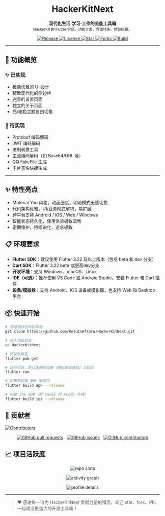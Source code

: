 <h1 align="center">HackerKitNext</h1>
<p align="center">
  <b>现代化生活·学习·工作的全能工具箱</b> <br>
  <sub>HackerKit 的 Flutter 实现，功能全面，界面精美，体验优雅。</sub>
</p>

<p align="center">
  <a href="https://github.com/KeluIsAfkeru/HackerKitNext/releases">
    <img alt="Release" src="https://img.shields.io/github/v/release/KeluIsAfkeru/HackerKitNext?style=flat-square">
  </a>
  <a href="https://github.com/KeluIsAfkeru/HackerKitNext/blob/main/LICENSE">
    <img alt="License" src="https://img.shields.io/github/license/KeluIsAfkeru/HackerKitNext?style=flat-square">
  </a>
  <a href="https://github.com/KeluIsAfkeru/HackerKitNext/stargazers">
    <img alt="Star" src="https://img.shields.io/github/stars/KeluIsAfkeru/HackerKitNext?style=flat-square">
  </a>
  <a href="https://github.com/KeluIsAfkeru/HackerKitNext/network/members">
    <img alt="Forks" src="https://img.shields.io/github/forks/KeluIsAfkeru/HackerKitNext?style=flat-square">
  </a>
  <a href="https://github.com/KeluIsAfkeru/HackerKitNext/actions">
    <img alt="Build" src="https://img.shields.io/github/actions/workflow/status/KeluIsAfkeru/HackerKitNext/flutter.yml?branch=main&style=flat-square">
  </a>
</p>

---

## 🌟 功能概览

### ✨ 已实现
- 极简优雅的 UI 设计
- 精致现代化的侧边栏
- 完善的设置页面
- 独立的关于页面
- 亮/暗色主题自由切换

### 🚧 待实现
- Protobuf 编码解码
- JWT 编码解码
- 进制转换工具
- 主流编码解码（如 Base64/URL 等）
- QQ FakeFile 生成
- 卡片签名快捷生成

---

## ✨ 特性亮点

- Material You 风格，动画细腻，明暗模式无缝切换
- 代码架构优雅，UI/业务彻底解耦，易扩展
- 跨平台支持 Android / iOS / Web / Windows
- 智能状态持久化，使用体验极致流畅
- 定期维护，持续进化，追求极致

## 📋 环境要求

- **Flutter SDK**：建议使用 Flutter 3.22 及以上版本（包括 beta 和 dev 分支）
- **Dart SDK**：Flutter 3.22 beta 或更高dev分支
- **开发环境**：支持 Windows、macOS、Linux
- **IDE（可选）**：推荐使用 VS Code 或 Android Studio，安装 Flutter 和 Dart 插件
- **设备/模拟器**：支持 Android、iOS 设备或模拟器，也支持 Web 和 Desktop 平台

## 📦 快速开始

```bash
# 克隆项目代码到本地
git clone https://github.com/KeluIsAfkeru/HackerKitNext.git

# 进入项目目录
cd HackerKitNext

# 安装依赖包
flutter pub get

# 运行项目，默认连接的设备（模拟器或真机）上启动
flutter run

# 如果想构建 APK 安装包
flutter build apk --release

# 构建 iOS 应用（需 macOS 和 Xcode 环境）
flutter build ios --release
```

## 👥 贡献者
<p align="left">
  <a href="https://github.com/KeluIsAfkeru/HackerKitNext/graphs/contributors">
    <img src="https://contrib.rocks/image?repo=KeluIsAfkeru/HackerKit" alt="Contributors" />
  </a>
</p>
<!-- contributor-avatars end -->

<p align="center">
  <a href="https://github.com/KeluIsAfkeru/HackerKitNext/pulls" style="display:inline-block; margin-right:8px;">
    <img alt="GitHub pull requests" src="https://img.shields.io/github/issues-pr/KeluIsAfkeru/HackerKitNext?style=for-the-badge" />
  </a>
  <a href="https://github.com/KeluIsAfkeru/HackerKitNext/issues" style="display:inline-block; margin-right:8px;">
    <img alt="GitHub issues" src="https://img.shields.io/github/issues/KeluIsAfkeru/HackerKitNext?style=for-the-badge" />
  </a>
  <a href="https://github.com/KeluIsAfkeru/HackerKitNext/graphs/contributors" style="display:inline-block;">
    <img alt="GitHub contributors" src="https://img.shields.io/github/contributors/KeluIsAfkeru/HackerKitNext?style=for-the-badge" />
  </a>
</p>



## 📈 项目活跃度

<p align="center">
  <img src="https://github-readme-stats.vercel.app/api/pin/?username=KeluIsAfkeru&repo=HackerKitNext&theme=react&show_owner=true" alt="repo stats"/>
</p>
<p align="center">
  <img src="https://github-readme-activity-graph.vercel.app/graph?username=KeluIsAfkeru&repo=HackerKitNext&theme=react-dark" alt="activity graph"/>
</p>
<p align="center">
  <img src="https://github-profile-summary-cards.vercel.app/api/cards/profile-details?username=KeluIsAfkeru&theme=vue" alt="profile details"/>
</p>

---

> ❤️ 感谢每一位为 HackerKitNext 贡献力量的嘿壳，欢迎 star、fork、PR，一起建设更强大的开源工具箱！